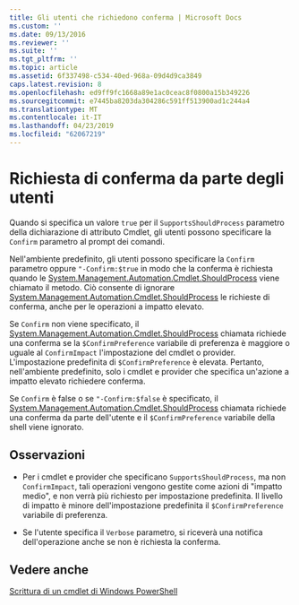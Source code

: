 ```yaml
---
title: Gli utenti che richiedono conferma | Microsoft Docs
ms.custom: ''
ms.date: 09/13/2016
ms.reviewer: ''
ms.suite: ''
ms.tgt_pltfrm: ''
ms.topic: article
ms.assetid: 6f337498-c534-40ed-968a-09d4d9ca3849
caps.latest.revision: 8
ms.openlocfilehash: ed9ff9fc1668a89e1ac0ceac8f0800a15b349226
ms.sourcegitcommit: e7445ba8203da304286c591ff513900ad1c244a4
ms.translationtype: MT
ms.contentlocale: it-IT
ms.lasthandoff: 04/23/2019
ms.locfileid: "62067219"
---
```

# <a name="users-requesting-confirmation"></a>Richiesta di conferma da parte degli utenti

Quando si specifica un valore `true` per il `SupportsShouldProcess` parametro della dichiarazione di attributo Cmdlet, gli utenti possono specificare la `Confirm` parametro al prompt dei comandi.

Nell'ambiente predefinito, gli utenti possono specificare la `Confirm` parametro oppure `"-Confirm:$true` in modo che la conferma è richiesta quando le [System.Management.Automation.Cmdlet.ShouldProcess](/dotnet/api/System.Management.Automation.Cmdlet.ShouldProcess) viene chiamato il metodo. Ciò consente di ignorare [System.Management.Automation.Cmdlet.ShouldProcess](/dotnet/api/System.Management.Automation.Cmdlet.ShouldProcess) le richieste di conferma, anche per le operazioni a impatto elevato.

Se `Confirm` non viene specificato, il [System.Management.Automation.Cmdlet.ShouldProcess](/dotnet/api/System.Management.Automation.Cmdlet.ShouldProcess) chiamata richiede una conferma se la `$ConfirmPreference` variabile di preferenza è maggiore o uguale al `ConfirmImpact` l'impostazione del cmdlet o provider. L'impostazione predefinita di `$ConfirmPreference` è elevata. Pertanto, nell'ambiente predefinito, solo i cmdlet e provider che specifica un'azione a impatto elevato richiedere conferma.

Se `Confirm` è false o se `"-Confirm:$false` è specificato, il [System.Management.Automation.Cmdlet.ShouldProcess](/dotnet/api/System.Management.Automation.Cmdlet.ShouldProcess) chiamata richiede una conferma da parte dell'utente e il `$ConfirmPreference` variabile della shell viene ignorato.

## <a name="remarks"></a>Osservazioni

- Per i cmdlet e provider che specificano `SupportsShouldProcess`, ma non `ConfirmImpact`, tali operazioni vengono gestite come azioni di "impatto medio", e non verrà più richiesto per impostazione predefinita. Il livello di impatto è minore dell'impostazione predefinita il `$ConfirmPreference` variabile di preferenza.

- Se l'utente specifica il `Verbose` parametro, si riceverà una notifica dell'operazione anche se non è richiesta la conferma.

## <a name="see-also"></a>Vedere anche

[Scrittura di un cmdlet di Windows PowerShell](./writing-a-windows-powershell-cmdlet.md)
